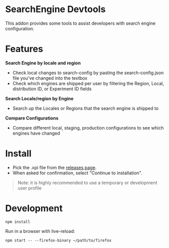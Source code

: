 # SearchEngine Devtools

This addon provides some tools to assist developers with
search engine configuration.

# Features

**Search Engine by locale and region**
- Check local changes to search-config by pasting the search-config.json file you’ve changed into the textbox
- Check which engines are shipped per user by filtering the Region, Local, distribution ID, or Experiment ID fields

**Search Locale/region by Engine**
- Search up the Locales or Regions that the search engine is shipped to

**Compare Configurations**
- Compare different local, staging, production configurations to see which engines have changed

# Install

- Pick the .xpi file from the [releases page](https://github.com/mozilla/searchengine-devtools/releases).
- When asked for confirmation, select "Continue to installation".

> Note: it is highly recommended to use a temporary or development user profile

# Development

```
npm install
```

Run in a browser with live-reload:

```
npm start -- --firefox-binary ~/path/to/firefox
```

